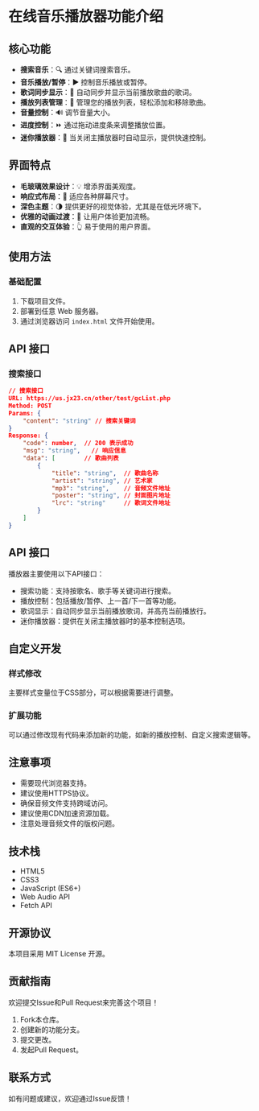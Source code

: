 # 在线音乐播放器功能介绍

## 核心功能
- **搜索音乐**：🔍 通过关键词搜索音乐。
- **音乐播放/暂停**：▶️ 控制音乐播放或暂停。
- **歌词同步显示**：📃 自动同步并显示当前播放歌曲的歌词。
- **播放列表管理**：🎵 管理您的播放列表，轻松添加和移除歌曲。
- **音量控制**：🔊 调节音量大小。
- **进度控制**：⏩ 通过拖动进度条来调整播放位置。
- **迷你播放器**：🎵 当关闭主播放器时自动显示，提供快速控制。

## 界面特点
- **毛玻璃效果设计**：💡 增添界面美观度。
- **响应式布局**：📱 适应各种屏幕尺寸。
- **深色主题**：🌗 提供更好的视觉体验，尤其是在低光环境下。
- **优雅的动画过渡**：🎨 让用户体验更加流畅。
- **直观的交互体验**：👆 易于使用的用户界面。

## 使用方法
### 基础配置
1. 下载项目文件。
2. 部署到任意 Web 服务器。
3. 通过浏览器访问 `index.html` 文件开始使用。

## API 接口

### 搜索接口

```json
// 搜索接口
URL: https://us.jx23.cn/other/test/gcList.php
Method: POST
Params: {
    "content": "string" // 搜索关键词
}
Response: {
    "code": number,  // 200 表示成功
    "msg": "string",   // 响应信息
    "data": [        // 歌曲列表
        {
            "title": "string",  // 歌曲名称
            "artist": "string", // 艺术家
            "mp3": "string",    // 音频文件地址
            "poster": "string", // 封面图片地址
            "lrc": "string"     // 歌词文件地址
        }
    ]
}
```
## API 接口
播放器主要使用以下API接口：
- 搜索功能：支持按歌名、歌手等关键词进行搜索。
- 播放控制：包括播放/暂停、上一首/下一首等功能。
- 歌词显示：自动同步显示当前播放歌词，并高亮当前播放行。
- 迷你播放器：提供在关闭主播放器时的基本控制选项。

## 自定义开发
### 样式修改
主要样式变量位于CSS部分，可以根据需要进行调整。

### 扩展功能
可以通过修改现有代码来添加新的功能，如新的播放控制、自定义搜索逻辑等。

## 注意事项
- 需要现代浏览器支持。
- 建议使用HTTPS协议。
- 确保音频文件支持跨域访问。
- 建议使用CDN加速资源加载。
- 注意处理音频文件的版权问题。

## 技术栈
- HTML5
- CSS3
- JavaScript (ES6+)
- Web Audio API
- Fetch API

## 开源协议
本项目采用 MIT License 开源。

## 贡献指南
欢迎提交Issue和Pull Request来完善这个项目！
1. Fork本仓库。
2. 创建新的功能分支。
3. 提交更改。
4. 发起Pull Request。

## 联系方式
如有问题或建议，欢迎通过Issue反馈！
